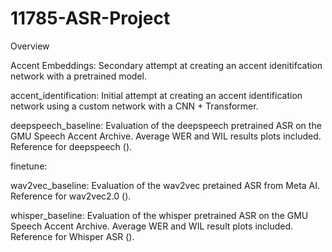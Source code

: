 # 11785-ASR-Project

Overview

Accent Embeddings: Secondary attempt at creating an accent idenitifcation network with a pretrained model. 

accent_identification: Initial attempt at creating an accent identification network using a custom network with a CNN + Transformer.

deepspeech_baseline: Evaluation of the deepspeech pretrained ASR on the GMU Speech Accent Archive. Average WER and WIL results plots included. Reference for deepspeech (). 

finetune:

wav2vec_baseline: Evaluation of the wav2vec pretained ASR from Meta AI. Reference for wav2vec2.0 (). 

whisper_baseline: Evaluation of the whisper pretrained ASR on the GMU Speech Accent Archive. Average WER and WIL result plots included. Reference for Whisper ASR ().

